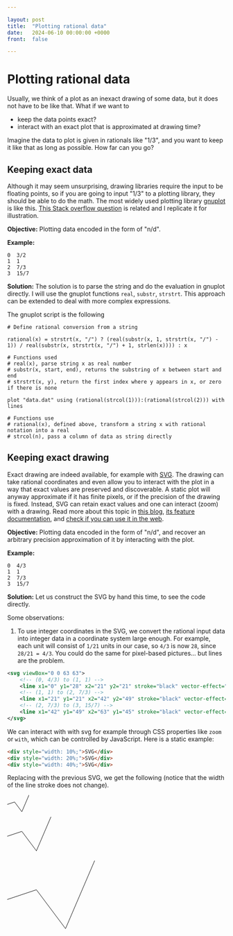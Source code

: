 ```yaml
---

layout: post
title:  "Plotting rational data"
date:   2024-06-10 00:00:00 +0000
front:  false

---
```


# Plotting rational data

Usually, we think of a plot as an inexact drawing of some data, but it does not have to be like that. What if we want to 
- keep the data points exact? 
- interact with an exact plot that is approximated at drawing time?

Imagine the data to plot is given in rationals like "1/3", and you want to keep it like that as long as possible. How far can you go? 

## Keeping exact data

Although it may seem unsurprising, drawing libraries require the input to be floating points, so if you are going to input "1/3" to a plotting library, they should be able to do the math. 
The most widely used plotting library [gnuplot](http://www.gnuplot.info/) is like this. [This Stack overflow question](https://stackoverflow.com/questions/40682297) is related and I replicate it for illustration.

**Objective:**
Plotting data encoded in the form of "n/d".

**Example:** 
```
0  3/2
1  1 
2  7/3
3  15/7
```

**Solution:**
The solution is to parse the string and do the evaluation in gnuplot directly. I will use the gnuplot functions `real`, `substr`, `strstrt`. This approach can be extended to deal with more complex expressions.

The gnuplot script is the following
```gnuplot
# Define rational conversion from a string

rational(x) = strstrt(x, "/") ? (real(substr(x, 1, strstrt(x, "/") - 1)) / real(substr(x, strstrt(x, "/") + 1, strlen(x)))) : x

# Functions used
# real(x), parse string x as real number
# substr(x, start, end), returns the substring of x between start and end
# strstrt(x, y), return the first index where y appears in x, or zero if there is none

plot "data.dat" using (rational(strcol(1))):(rational(strcol(2))) with lines 

# Functions use
# rational(x), defined above, transform a string x with rational notation into a real
# strcol(n), pass a column of data as string directly
```

## Keeping exact drawing 

Exact drawing are indeed available, for example with [SVG](https://en.wikipedia.org/wiki/SVG).
The drawing can take rational coordinates and even allow you to interact with the plot in a way that exact values are preserved and discoverable.
A static plot will anyway approximate if it has finite pixels, or if the precision of the drawing is fixed. 
Instead, SVG can retain exact values and one can interact (zoom) with a drawing.
Read more about this topic in [this blog](https://blog.4d.com/svg-non-scaling-stroke-attribute-support/), [its feature documentation](https://developer.mozilla.org/en-US/docs/Web/SVG/Attribute/vector-effect), and [check if you can use it in the web](https://caniuse.com/vector-effect).


**Objective:**
Plotting data encoded in the form of "n/d", and recover an arbitrary precision approximation of it by interacting with the plot.

**Example:**
```
0  4/3
1  1 
2  7/3
3  15/7
```

**Solution:**
Let us construct the SVG by hand this time, to see the code directly.

Some observations:
1. To use integer coordinates in the SVG, we convert the rational input data into integer data in a coordinate system large enough. For example, each unit will consist of `1/21` units in our case, so `4/3` is now `28`, since `28/21 = 4/3`. You could do the same for pixel-based pictures... but lines are the problem.
```svg
<svg viewBox="0 0 63 63">
	<!-- (0, 4/3) to (1, 1) -->
	<line x1="0" y1="28" x2="21" y2="21" stroke="black" vector-effect="non-scaling-stroke" />
	<!-- (1, 1) to (2, 7/3) -->
	<line x1="21" y1="21" x2="42" y2="49" stroke="black" vector-effect="non-scaling-stroke" />
	<!-- (2, 7/3) to (3, 15/7) -->
	<line x1="42" y1="49" x2="63" y1="45" stroke="black" vector-effect="non-scaling-stroke" />
</svg>
```

We can interact with with svg for example through CSS properties like `zoom` or `with`, which can be controlled by JavaScript. 
Here is a static example:
```html
<div style="width: 10%;">SVG</div>
<div style="width: 20%;">SVG</div>
<div style="width: 40%;">SVG</div>
```
Replacing with the previous SVG, we get the following (notice that the width of the line stroke does not change).

<div style="width: 10%;">
	<svg viewBox="0 0 63 63">
		<!-- (0, 4/3) to (1, 1) -->
		<line x1="0" y1="28" x2="21" y2="21" stroke="black" vector-effect="non-scaling-stroke" />
		<!-- (1, 1) to (2, 7/3) -->
		<line x1="21" y1="21" x2="42" y2="49" stroke="black" vector-effect="non-scaling-stroke" />
		<!-- (2, 7/3) to (3, 15/7) -->
		<line x1="42" y1="49" x2="63" y1="45" stroke="black" vector-effect="non-scaling-stroke" />
	</svg>
</div>
<div style="width: 20%;">
	<svg viewBox="0 0 63 63">
		<!-- (0, 4/3) to (1, 1) -->
		<line x1="0" y1="28" x2="21" y2="21" stroke="black" vector-effect="non-scaling-stroke" />
		<!-- (1, 1) to (2, 7/3) -->
		<line x1="21" y1="21" x2="42" y2="49" stroke="black" vector-effect="non-scaling-stroke" />
		<!-- (2, 7/3) to (3, 15/7) -->
		<line x1="42" y1="49" x2="63" y1="45" stroke="black" vector-effect="non-scaling-stroke" />
	</svg>
</div>
<div style="width: 40%;">
	<svg viewBox="0 0 63 63">
		<!-- (0, 4/3) to (1, 1) -->
		<line x1="0" y1="28" x2="21" y2="21" stroke="black" vector-effect="non-scaling-stroke" />
		<!-- (1, 1) to (2, 7/3) -->
		<line x1="21" y1="21" x2="42" y2="49" stroke="black" vector-effect="non-scaling-stroke" />
		<!-- (2, 7/3) to (3, 15/7) -->
		<line x1="42" y1="49" x2="63" y1="45" stroke="black" vector-effect="non-scaling-stroke" />
	</svg>
</div>


